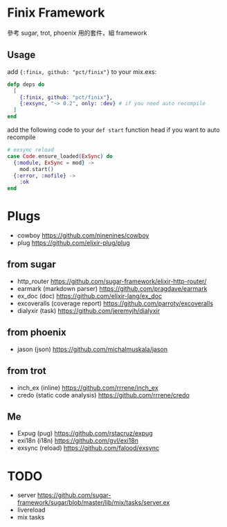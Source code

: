 # Finix Framework
參考 sugar, trot, phoenix 用的套件，組 framework

## Usage

add `{:finix, github: "pct/finix"}` to your mix.exs:

```elixir
defp deps do
  [
    {:finix, github: "pct/finix"},
    {:exsync, "~> 0.2", only: :dev} # if you need auto recompile
  ]
end
```   

add the following code to your `def start` function head if you want to auto recompile

```elixir
# exsync reload
case Code.ensure_loaded(ExSync) do
  {:module, ExSync = mod} ->
    mod.start()
  {:error, :nofile} ->
    :ok
end
```

# Plugs
- cowboy https://github.com/ninenines/cowboy
- plug https://github.com/elixir-plug/plug

## from sugar
- http_router https://github.com/sugar-framework/elixir-http-router/
- earmark (markdown parser) https://github.com/pragdave/earmark
- ex_doc (doc) https://github.com/elixir-lang/ex_doc
- excoveralls (coverage report) https://github.com/parroty/excoveralls
- dialyxir (task) https://github.com/jeremyjh/dialyxir

## from phoenix
- jason (json) https://github.com/michalmuskala/jason

## from trot
- inch_ex (inline) https://github.com/rrrene/inch_ex
- credo (static code analysis) https://github.com/rrrene/credo

## Me
- Expug (pug) https://github.com/rstacruz/expug
- exi18n (i18n) https://github.com/gvl/exi18n
- exsync (reload) https://github.com/falood/exsync

# TODO
- server https://github.com/sugar-framework/sugar/blob/master/lib/mix/tasks/server.ex
- livereload
- mix tasks

